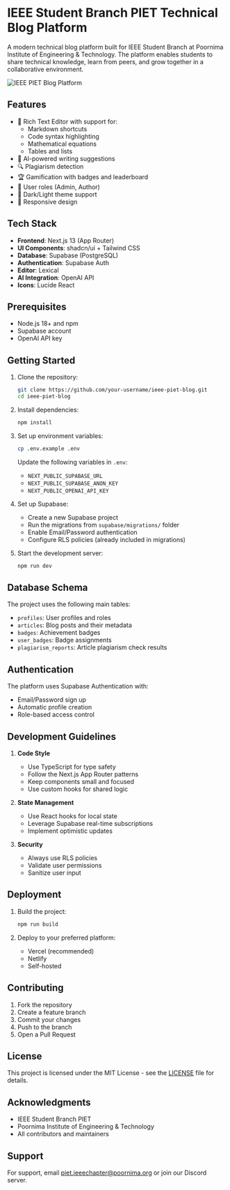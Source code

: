 # IEEE Student Branch PIET Technical Blog Platform

A modern technical blog platform built for IEEE Student Branch at Poornima Institute of Engineering & Technology. The platform enables students to share technical knowledge, learn from peers, and grow together in a collaborative environment.

![IEEE PIET Blog Platform](https://images.unsplash.com/photo-1517694712202-14dd9538aa97?auto=format&fit=crop&q=80&w=1200&h=400)

## Features

- 📝 Rich Text Editor with support for:
  - Markdown shortcuts
  - Code syntax highlighting
  - Mathematical equations
  - Tables and lists
- 🤖 AI-powered writing suggestions
- 🔍 Plagiarism detection
- 🏆 Gamification with badges and leaderboard
- 👥 User roles (Admin, Author)
- 🎨 Dark/Light theme support
- 📱 Responsive design

## Tech Stack

- **Frontend**: Next.js 13 (App Router)
- **UI Components**: shadcn/ui + Tailwind CSS
- **Database**: Supabase (PostgreSQL)
- **Authentication**: Supabase Auth
- **Editor**: Lexical
- **AI Integration**: OpenAI API
- **Icons**: Lucide React

## Prerequisites

- Node.js 18+ and npm
- Supabase account
- OpenAI API key

## Getting Started

1. Clone the repository:
   ```bash
   git clone https://github.com/your-username/ieee-piet-blog.git
   cd ieee-piet-blog
   ```

2. Install dependencies:
   ```bash
   npm install
   ```

3. Set up environment variables:
   ```bash
   cp .env.example .env
   ```
   Update the following variables in `.env`:
   - `NEXT_PUBLIC_SUPABASE_URL`
   - `NEXT_PUBLIC_SUPABASE_ANON_KEY`
   - `NEXT_PUBLIC_OPENAI_API_KEY`

4. Set up Supabase:
   - Create a new Supabase project
   - Run the migrations from `supabase/migrations/` folder
   - Enable Email/Password authentication
   - Configure RLS policies (already included in migrations)

5. Start the development server:
   ```bash
   npm run dev
   ```

## Database Schema

The project uses the following main tables:

- `profiles`: User profiles and roles
- `articles`: Blog posts and their metadata
- `badges`: Achievement badges
- `user_badges`: Badge assignments
- `plagiarism_reports`: Article plagiarism check results

## Authentication

The platform uses Supabase Authentication with:
- Email/Password sign up
- Automatic profile creation
- Role-based access control

## Development Guidelines

1. **Code Style**
   - Use TypeScript for type safety
   - Follow the Next.js App Router patterns
   - Keep components small and focused
   - Use custom hooks for shared logic

2. **State Management**
   - Use React hooks for local state
   - Leverage Supabase real-time subscriptions
   - Implement optimistic updates

3. **Security**
   - Always use RLS policies
   - Validate user permissions
   - Sanitize user input

## Deployment

1. Build the project:
   ```bash
   npm run build
   ```

2. Deploy to your preferred platform:
   - Vercel (recommended)
   - Netlify
   - Self-hosted

## Contributing

1. Fork the repository
2. Create a feature branch
3. Commit your changes
4. Push to the branch
5. Open a Pull Request

## License

This project is licensed under the MIT License - see the [LICENSE](LICENSE) file for details.

## Acknowledgments

- IEEE Student Branch PIET
- Poornima Institute of Engineering & Technology
- All contributors and maintainers

## Support

For support, email piet.ieeechapter@poornima.org or join our Discord server.
